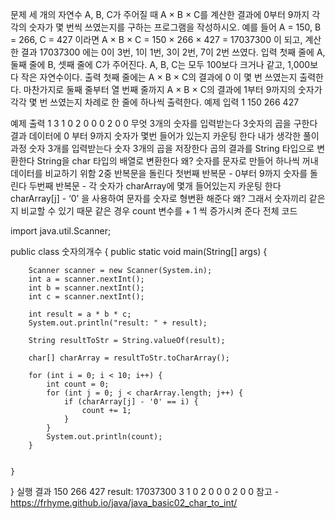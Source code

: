 문제
세 개의 자연수 A, B, C가 주어질 때 A × B × C를 계산한 결과에 0부터 9까지 각각의 숫자가 몇 번씩 쓰였는지를 구하는 프로그램을 작성하시오.
예를 들어 A = 150, B = 266, C = 427 이라면 A × B × C = 150 × 266 × 427 = 17037300 이 되고, 계산한 결과 17037300 에는 0이 3번, 1이 1번, 3이 2번, 7이 2번 쓰였다.
입력
첫째 줄에 A, 둘째 줄에 B, 셋째 줄에 C가 주어진다. A, B, C는 모두 100보다 크거나 같고, 1,000보다 작은 자연수이다.
출력
첫째 줄에는 A × B × C의 결과에 0 이 몇 번 쓰였는지 출력한다. 마찬가지로 둘째 줄부터 열 번째 줄까지 A × B × C의 결과에 1부터 9까지의 숫자가 각각 몇 번 쓰였는지 차례로 한 줄에 하나씩 출력한다.
예제 입력 1
150
266
427

예제 출력 1
3
1
0
2
0
0
0
2
0
0
무엇
3개의 숫자를 입력받는다
3숫자의 곱을 구한다
결과 데이터에 0 부터 9까지 숫자가 몇번 들어가 있는지 카운팅 한다
내가 생각한 풀이 과정
숫자 3개를 입력받는다
숫자 3개의 곱을 저장한다
곱의 결과를 String 타입으로 변환한다
String을 char 타입의 배열로 변환한다
왜? 숫자를 문자로 만들어 하나씩 꺼내 데이터를 비교하기 위함
2중 반복문을 돌린다
첫번째 반복문 - 0부터 9까지 숫자를 돌린다
두번째 반복문 - 각 숫자가 charArray에 몇개 들어있는지 카운팅 한다
charArray[j] - ‘0’ 을 사용하여 문자를 숫자로 형변환 해준다
왜? 그래서 숫자끼리 같은지 비교할 수 있기 때문
같은 경우 count 변수를 + 1 씩 증가시켜 준다
전체 코드


import java.util.Scanner;

public class 숫자의개수 {
    public static void main(String[] args) {

        Scanner scanner = new Scanner(System.in);
        int a = scanner.nextInt();
        int b = scanner.nextInt();
        int c = scanner.nextInt();

        int result = a * b * c;
        System.out.println("result: " + result);

        String resultToStr = String.valueOf(result);

        char[] charArray = resultToStr.toCharArray();

        for (int i = 0; i < 10; i++) {
            int count = 0;
            for (int j = 0; j < charArray.length; j++) {
                if (charArray[j] - '0' == i) {
                    count += 1;
                }
            }
            System.out.println(count);
        }


    }
}
실행 결과
150
266
427
result: 17037300
3
1
0
2
0
0
0
2
0
0
참고 - 
https://frhyme.github.io/java/java_basic02_char_to_int/
